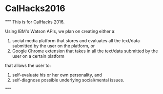 # CalHacks2016
"""
This is for CalHacks 2016.

Using IBM's Watson APIs, we plan on creating either a: 

1) social media platform that stores and evaluates all the text/data submitted by the user on the platform, or
2) Google Chrome extension that takes in all the text/data submitted by the user on a certain platform

that allows the user to:

1) self-evaluate his or her own personality, and
2) self-diagnose possible underlying social/mental issues.

"""
